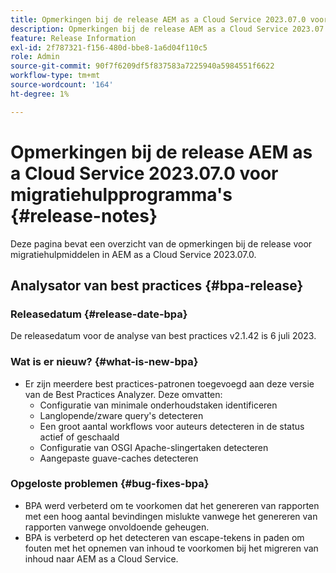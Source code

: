 ```yaml
---
title: Opmerkingen bij de release AEM as a Cloud Service 2023.07.0 voor migratiehulpprogramma's
description: Opmerkingen bij de release AEM as a Cloud Service 2023.07.0 voor migratiehulpprogramma's
feature: Release Information
exl-id: 2f787321-f156-480d-bbe8-1a6d04f110c5
role: Admin
source-git-commit: 90f7f6209df5f837583a7225940a5984551f6622
workflow-type: tm+mt
source-wordcount: '164'
ht-degree: 1%

---
```


# Opmerkingen bij de release AEM as a Cloud Service 2023.07.0 voor migratiehulpprogramma&#39;s {#release-notes}

Deze pagina bevat een overzicht van de opmerkingen bij de release voor migratiehulpmiddelen in AEM as a Cloud Service 2023.07.0.

## Analysator van best practices {#bpa-release}

### Releasedatum {#release-date-bpa}

De releasedatum voor de analyse van best practices v2.1.42 is 6 juli 2023.

### Wat is er nieuw? {#what-is-new-bpa}

* Er zijn meerdere best practices-patronen toegevoegd aan deze versie van de Best Practices Analyzer. Deze omvatten:
   * Configuratie van minimale onderhoudstaken identificeren
   * Langlopende/zware query&#39;s detecteren
   * Een groot aantal workflows voor auteurs detecteren in de status actief of geschaald
   * Configuratie van OSGI Apache-slingertaken detecteren
   * Aangepaste guave-caches detecteren

### Opgeloste problemen {#bug-fixes-bpa}

* BPA werd verbeterd om te voorkomen dat het genereren van rapporten met een hoog aantal bevindingen mislukte vanwege het genereren van rapporten vanwege onvoldoende geheugen.
* BPA is verbeterd op het detecteren van escape-tekens in paden om fouten met het opnemen van inhoud te voorkomen bij het migreren van inhoud naar AEM as a Cloud Service.
